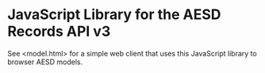 JavaScript Library for the AESD Records API v3
===============================================


See <model.html> for a simple web client that uses this JavaScript library to browser AESD models.
